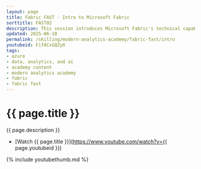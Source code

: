 ```yaml
---
layout: page
title: Fabric FAST - Intro to Microsoft Fabric
sorttitle: FAST02
description: This session introduces Microsoft Fabric's technical capabilities, with a demo of data integration and reporting.
updated: 2025-06-10
permalink: /skilling/modern-analytics-academy/fabric-fast/intro
youtubeid: FifACxGQZy0
tags: 
- azure
- data, analytics, and ai
- academy content
- modern analytics academy
- fabric
- fabric fast
---
```


# {{ page.title }}

{{ page.description }}

* [Watch {{ page.title }}](https://www.youtube.com/watch?v={{ page.youtubeid }})

{% include youtubethumb.md %}
